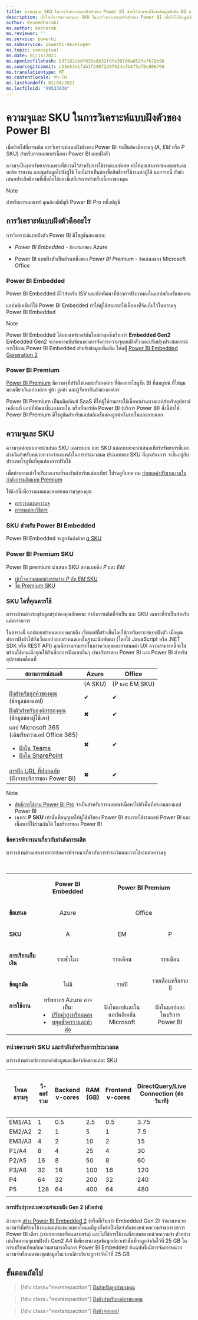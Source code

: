 ```yaml
---
title: ความจุและ SKU ในการวิเคราะห์แบบฝังตัวของ Power BI ช่วยให้สามารถใช้งานข้อมูลเชิงลึก BI แบบฝังตัวที่ดีขึ้น
description: เข้าใจเกี่ยวกับความจุและ SKU ในการวิเคราะห์แบบฝังตัวของ Power BI เพื่อให้ได้ข้อมูลเชิงลึก BI แบบฝังที่ดีขึ้นโดยใช้การวิเคราะห์แบบฝังตัวของ Power BI
author: KesemSharabi
ms.author: kesharab
ms.reviewer: ''
ms.service: powerbi
ms.subservice: powerbi-developer
ms.topic: conceptual
ms.date: 01/14/2021
ms.openlocfilehash: b37182cbdf030e8b32fdfe307d0a652fef678b9b
ms.sourcegitcommit: c33e53e1fab1f29872297524a7b4f5af6c806798
ms.translationtype: MT
ms.contentlocale: th-TH
ms.lasthandoff: 02/04/2021
ms.locfileid: "99533038"
---
```

# <a name="capacity-and-skus-in-power-bi-embedded-analytics"></a>ความจุและ SKU ในการวิเคราะห์แบบฝังตัวของ Power BI

เมื่อย้ายไปที่การผลิต การวิเคราะห์แบบฝังตัวของ Power BI จำเป็นต้องมีความจุ (*A*, *EM* หรือ *P* SKU) สำหรับการเผยแพร่เนื้อหา Power BI แบบฝังตัว

ความจุเป็นชุดทรัพยากรเฉพาะที่สงวนไว้สำหรับการใช้งานแบบพิเศษ ทำให้คุณสามารถเเผยแพร่แดชบอร์ด รายงาน และชุดข้อมูลไปยังผู้ใช้ โดยไม่จำเป็นต้องซื้อสิทธิ์การใช้งานต่อผู้ใช้ นอกจากนี้ ยังนำเสนอประสิทธิภาพที่เชื่อถือได้และมีเสถียรภาพสำหรับเนื้อหาของคุณ

>[!NOTE]
>สำหรับการเผยแพร่ คุณต้องมีบัญชี Power BI Pro หนึ่งบัญชี

## <a name="what-is-embedded-analytics"></a>การวิเคราะห์แบบฝังตัวคืออะไร

การวิเคราะห์แบบฝังตัว Power BI มีโซลูชันสองแบบ:

* *Power BI Embedded*  - ข้อเสนอของ Azure

* Power BI แบบฝังตัวเป็นส่วนหนึ่งของ *Power BI Premium*  - ข้อเสนอของ Microsoft Office

### <a name="power-bi-embedded"></a>Power BI Embedded

Power BI Embedded มีไว้สำหรับ ISV และนักพัฒนาที่ต้องการฝังภาพลงในแอปพลิเคชันของตน

แอปพลิเคชันที่ใช้ Power BI Embedded ทำให้ผู้ใช้สามารถใช้เนื้อหาที่จัดเก็บไว้ในความจุ Power BI Embedded

>[!NOTE]
>Power BI Embedded ได้เผยแพร่เวอร์ชันใหม่ล่าสุดซึ่งเรียกว่า **Embedded Gen2** Embedded Gen2 จะลดความซับซ้อนของการจัดการความจุแบบฝังตัว และปรับปรุงประสบการณ์การใช้งาน Power BI Embedded สำหรับข้อมูลเพิ่มเติม ให้ดทีู่ [Power BI Embedded Generation 2](power-bi-embedded-generation-2.md)

### <a name="power-bi-premium"></a>Power BI Premium

[Power BI Premium](../../admin/service-premium-what-is.md) มีความจุที่ปรับให้เหมาะกับองค์กร ที่ต้องการโซลูชัน BI ที่สมบูรณ์ ที่ให้มุมมองเดียวกันแก่องค์กร คู่ค้า ลูกค้า และผู้จัดหาสินค้าขององค์กร

Power BI Premium เป็นผลิตภัณฑ์ SaaS ที่ให้ผู้ใช้สามารถใช้เนื้อหาผ่านทางแอปสำหรับอุปกรณ์เคลื่อนที่ แอปที่พัฒนาขึ้นเองภายใน หรือที่พอร์ทัล Power BI (บริการ Power BI) สิ่งนี้ทำให้ Power BI Premium มีโซลูชันสำหรับแอปพลิเคชันของลูกค้าทั้งภายในและภายนอก

## <a name="capacity-and-skus"></a>ความจุและ SKU

ความจุแต่ละแบบจะนำเสนอ SKU เฉพาะแบบ และ SKU แต่ละแบบจะนำเสนอเทียร์ทรัพยากรที่แตกต่างกันสำหรับหน่วยความจำและพลังในการประมวลผล ประเภทของ SKU ที่คุณต้องการ จะขึ้นอยู่กับประเภทโซลูชันที่คุณต้องการปรับใช้

เพื่อทำความเข้าใจปริมาณงานที่รองรับสำหรับแต่ละเทียร์ โปรดดูที่บทความ [กำหนดค่าปริมาณงานในกำลังการผลิตแบบ Premium](../../admin/service-admin-premium-workloads.md)

ใช้ลิงก์นี้เพื่อวางแผนและทดสอบความจุของคุณ
* [การวางแผนความจุ](embedded-capacity-planning.md)
* [การทดสอบวิธีการ](../../admin/service-premium-capacity-optimize.md#testing-approaches)

### <a name="power-bi-embedded-skus"></a>SKU สำหรับ Power BI Embedded

Power BI Embedded จะถูกจัดส่งด้วย [*a* SKU](../../admin/service-admin-premium-purchase.md#purchase-a-skus-for-testing-and-other-scenarios)

### <a name="power-bi-premium-skus"></a>Power BI Premium SKU

Power BI premium นำเสนอ SKU สองแบบคือ *P* และ *EM*
* [เข้าใจความแตกต่างระหว่าง *P* กับ *EM* SKU](../../admin/service-premium-what-is.md#subscriptions-and-licensing)
* [ซื้อ Premium SKU](../../admin/service-admin-premium-purchase.md)

### <a name="which-sku-should-i-use"></a>SKU ใดที่คุณควรใช้

ตารางด้านล่างระบุข้อมูลสรุปของคุณลักษณะ กำลังการผลิตที่จำเป็น และ SKU เฉพาะที่จำเป็นสำหรับแต่ละรายการ

ในตารางนี้ แอปแบบกำหนดเอง หมายถึง เว็บแอปที่สร้างขึ้นโดยใช้การวิเคราะห์แบบฝังตัว เมื่อคุณทำการฝังตัวไปยังเว็บแอป แบบกำหนดเองในฐานะนักพัฒนา (โดยใช้ JavaScript หรือ .NET SDK หรือ REST API) คุณมีความสามารถในการควบคุมและกำหนดค่า UX ความสามารถนี้จะไม่พร้อมใช้งานเมื่อคุณใช้ตัวเลือกการฝังแบบอื่นๆ เช่นบริการของ Power BI และ Power BI สำหรับอุปกรณ์เคลื่อนที่

| สถานการณ์สมมติ | Azure   | Office          |
|----------|---------|-----------------|
|          | (A SKU) | (P และ EM SKU) |
|[ฝังสำหรับลูกค้าของคุณ](embed-sample-for-customers.md)</br>(ข้อมูลชองแอป)     |✔        |✔        |
|[ฝังตัวสำหรับองค์กรของคุณ](embed-sample-for-your-organization.md)</br>(ข้อมูลของผู้ใช้เอง)     |✖        |✔         |
|แอป Microsoft 365</br>(เดิมเรียกว่าแอป Office 365)<ul><li>[ฝังใน Teams](../../collaborate-share/service-embed-report-microsoft-teams.md)</li><li>[ฝังใน SharePoint](../../collaborate-share/service-embed-report-spo.md)</li></ul>     |✖        |✔        |
|[การฝัง URL ที่ปลอดภัย](../../collaborate-share/service-embed-secure.md)</br>(ฝังจากบริการของ Power BI)     |✖        |✔        |

>[!NOTE]
>* [สิทธิ์การใช้งาน Power BI Pro](../../admin/service-admin-purchasing-power-bi-pro.md) จำเป็นสำหรับการเผยแพร่เนื้อหาไปยังพื้นที่ทำงานของแอป Power BI
>* เฉพาะ **P SKU** เท่านั้นที่อนุญาตให้ผู้ใช้ฟรีของ Power BI สามารถใช้งานแอป Power BI และเนื้อหาที่ใช้ร่วมกันได้ ในบริการของ Power BI

### <a name="capacity-considerations"></a>ข้อควรพิจารณาเกี่ยวกับกำลังการผลิต

ตารางด้านล่างแสดงรายการข้อควรพิจารณาเกี่ยวกับการชำระเงินและการใช้งานต่อความจุ

</br>
<table>
<tbody>
<tr>
<td></td>
<td style="text-align: center;"><p><strong>Power BI Embedded</strong></p></td>
<td style="text-align: center;" colspan="2"><p><strong>Power BI Premium</strong></p></td>
</tr>
<tr>
<td><p><strong>ข้อเสนอ</strong></p></td>
<td style="text-align: center"><p>Azure</p></td>
<td style="text-align: center" colspan="2"><p>Office</p></td>
</tr>
<tr>
<td><p><strong>SKU</strong></p></td>
<td style="text-align: center"><p>A</p></td>
<td style="text-align: center"><p>EM</p></td>
<td style="text-align: center"><p>P</p></td>
</tr>
<tr>
<td><p><strong>การเรียกเก็บเงิน</strong></td>
<td style="text-align: center">รายชั่วโมง</td>
<td style="text-align: center">รายเดือน</td>
<td style="text-align: center">รายเดือน</td>
</tr>
<tr>
<td><p><strong>ข้อผูกมัด</strong></td>
<td style="text-align: center">ไม่มี</td>
<td style="text-align: center">รายปี</td>
<td style="text-align: center">รายเดือนหรือรายปี</td>
</tr>
<tr>
<td valign="top"><p><strong>การใช้งาน</strong></td>
<td style="text-align: center">ทรัพยากร Azure อาจเป็น:<li><a href="azure-pbie-scale-capacity.md">ปรับค่าสูงหรือลดลง</a></li><li><a href="azure-pbie-pause-start.md">หยุดชั่วคราวและทำต่อ</a>
</td></li>
<td style="text-align: center">ฝังในแอปและใน</br> แอปพลิเคชัน Microsoft</td>
<td style="text-align: center">ฝังในแอปและ</br> ในบริการ Power BI</td>
</tr>
</tbody>
</table>

### <a name="sku-memory-and-computing-power"></a>หน่วยความจำ SKU และกำลังสำหรับการประมวลผล

ตารางด้านล่างอธิบายแหล่งข้อมูลและขีดจำกัดของแต่ละ SKU

| โหนดความจุ | วี-คอร์รวม | Backend v-cores | RAM (GB) | Frontend v-cores | DirectQuery/Live Connection (ต่อวินาที) | การรีเฟรชแบบจำลองแบบคู่ขนาน |
| --- | --- | --- | --- | --- | --- | --- |
| EM1/A1 | 1 | 0.5 | 2.5 | 0.5 | 3.75 | 1 |
| EM2/A2 | 2 | 1 | 5 | 1 | 7.5 | 2 |
| EM3/A3 | 4 | 2 | 10 | 2 | 15 | 3 |
| P1/A4 | 8 | 4 | 25 | 4 | 30 | 6 |
| P2/A5 | 16 | 8 | 50 | 8 | 60 | 12 |
| P3/A6 | 32 | 16 | 100 | 16 | 120 | 24 |
| P4 | 64 | 32 | 200 | 32 | 240 | 48 |
| P5 | 128 | 64 | 400 | 64 | 480 | 96 |
| | | | | | | |

#### <a name="embedded-gen-2-memory-enhancements-preview"></a>การปรับปรุงหน่วยความจำแบบฝัง Gen 2 (ตัวอย่าง)

ด้วยการ [สร้าง Power BI Embedded 2](power-bi-embedded-generation-2.md) (หรือที่เรียกว่า Embedded Gen 2) จำนวนหน่วยความจำที่พร้อมใช้งานบนแต่ละขนาดของโหนดที่ถูกตั้งค่าเป็นขีดจำกัดของหน่วยความจำของรายการ Power BI เดียว (เช่นรายงานหรือแดชบอร์ด) และไม่ใช่การใช้งานที่สะสมของหน่วยความจำ ตัวอย่างเช่นในความจุแบบฝังตัว Gen2 A4 มีเพียงขนาดชุดข้อมูลเดียวเท่านั้นที่จะถูกจำกัดไว้ที่ 25 GB ในการเปรียบเทียบกับความสามารถในการ Power BI Embedded ต้นฉบับซึ่งมีการจัดการหน่วยความจำทั้งหมดของชุดข้อมูลในเวลาเดียวกันจะถูกจำกัดไว้ที่ 25 GB

## <a name="next-steps"></a>ขั้นตอนถัดไป

> [!div class="nextstepaction"]
>[ฝังสำหรับลูกค้าของคุณ](embed-sample-for-customers.md)

> [!div class="nextstepaction"]
>[ฝังตัวสำหรับองค์กรของคุณ](embed-sample-for-your-organization.md)

> [!div class="nextstepaction"]
> [ฝังตัวจากแอป](./index.yml)